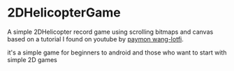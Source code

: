 # 2DHelicopterGame
A simple 2DHelicopter record game using scrolling bitmaps and canvas based on a tutorial I found on youtube by 
[paymon wang-lotfi](https://www.youtube.com/user/Paymon112233). 

it's a simple game for beginners to android and those who want to start with simple 2D games